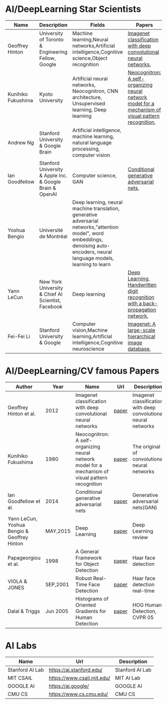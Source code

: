 # AI/DeepLearning Star Scientists

|Name|Description|Fields|Papers|GoogleScholar|Wiki|Website|
|---|---|---|---|---|---|---|
|Geoffrey Hinton|University of Toronto & Engineering Fellow, Google|Machine learning,Neural networks,Artificial intelligence,Cognitive science,Object recognition|[Imagenet classification with deep convolutional neural networks](http://papers.nips.cc/paper/4824-imagenet-classification-with-deep-convolutional-neural-networks.pdf), |[GoogleScholar](https://scholar.google.com/citations?user=JicYPdAAAAAJ&hl=en&oi=ao)|[Wiki](https://en.wikipedia.org/wiki/Geoffrey_Hinton)|[Website](http://www.cs.toronto.edu/~hinton/)|
|Kunihiko Fukushima|Kyoto University|Artificial neural networks, Neocognitron, CNN architecture, Unsupervised learning, Deep learning|[Neocognitron: A self-organizing neural network model for a mechanism of visual pattern recognition](https://www.rctn.org/bruno/public/papers/Fukushima1980.pdf), ||[Wiki](https://en.wikipedia.org/wiki/Kunihiko_Fukushima)||
|Andrew Ng|Stanford University & Google Brain|Artificial intelligence, machine learning, natural language processing, computer vision||[GoogleScholar](https://scholar.google.com/citations?user=mG4imMEAAAAJ&hl=en&oi=ao)|[Wiki](https://en.wikipedia.org/wiki/Andrew_Ng)|[Website](http://www.cs.stanford.edu/~ang)|
|Ian Goodfellow|Stanford University & Apple Inc. & Google Brain & OpenAI|Computer science, GAN|[Conditional generative adversarial nets](https://arxiv.org/pdf/1411.1784.pdf), |[GoogleScholar](https://scholar.google.com/citations?user=iYN86KEAAAAJ&hl=en&oi=ao)|[Wiki](https://en.wikipedia.org/wiki/Ian_Goodfellow)|[Website](www.iangoodfellow.com)|
|Yoshua Bengio|Université de Montréal|Deep learning, neural machine translation, generative adversarial networks,"attention model", word embeddings, denoising auto-encoders, neural language models, learning to learn||[GoogleScholar](https://scholar.google.com/citations?user=iYN86KEAAAAJ&hl=en&oi=ao)|[Wiki](https://en.wikipedia.org/wiki/Yoshua_Bengio)|[Website](http://www.iro.umontreal.ca/~bengioy/)|
|Yann LeCun|New York University & Chief AI Scientist, Facebook|Deep learning|[Deep Learning](https://s3.us-east-2.amazonaws.com/hkg-website-assets/static/pages/files/DeepLearning.pdf), [Handwritten digit recognition with a back-propagation network](http://papers.nips.cc/paper/293-handwritten-digit-recognition-with-a-back-propagation-network.pdf), |[GoogleScholar](https://scholar.google.com/citations?user=WLN3QrAAAAAJ&hl=en&oi=ao)|[Wiki](https://en.wikipedia.org/wiki/Yann_LeCun)|[Website](http://yann.lecun.com/)|
|Fei-Fei Li|Stanford University & Google|Computer vision,Machine learning,Artificial intelligence,Cognitive neuroscience|[Imagenet: A large-scale hierarchical image database](https://www.researchgate.net/profile/Li_Jia_Li/publication/221361415_ImageNet_a_Large-Scale_Hierarchical_Image_Database/links/00b495388120dbc339000000/ImageNet-a-Large-Scale-Hierarchical-Image-Database.pdf), |[GoogleScholar](https://scholar.google.com/citations?user=rDfyQnIAAAAJ&hl=en&oi=ao)|[Wiki](https://en.wikipedia.org/wiki/Fei-Fei_Li)|[Website](http://www.iro.umontreal.ca/~bengioy/)|


# AI/DeepLearning/CV famous Papers

|Author|Year|Name|Url|Description|
|---|---|---|---|---|
|Geoffrey Hinton et al.|2012|Imagenet classification with deep convolutional neural networks|[paper](http://papers.nips.cc/paper/4824-imagenet-classification-with-deep-convolutional-neural-networks.pdf)|Imagenet classification with deep convolutional neural networks|
|Kunihiko Fukushima|1980|Neocognitron: A self-organizing neural network model for a mechanism of visual pattern recognition|[paper](https://www.rctn.org/bruno/public/papers/Fukushima1980.pdf)|The original of convolutional neural networks|
|Ian Goodfellow et al.|2014|Conditional generative adversarial nets|[paper](http://papers.nips.cc/paper/5423-generative-adversarial-nets.pdf)|Generative adversarial nets(GAN)|
|Yann LeCun, Yoshua Bengio & Geoffrey Hinton|MAY,2015|Deep Learning|[paper](https://s3.us-east-2.amazonaws.com/hkg-website-assets/static/pages/files/DeepLearning.pdf)|Deep Learning review|
|Papageorgiou et al.|1998|A General Framework for Object Detection|[paper](https://pdfs.semanticscholar.org/3770/af50ce05a47955a94f428a28769ca33b5d26.pdf)|Haar face detection|
|VIOLA & JONES|SEP,2001|Robust Real-Time Face Detection|[paper](https://link.springer.com/content/pdf/10.1023/b:visi.0000013087.49260.fb.pdf)|Haar face detection real-time|
|Dalal & Triggs|Jun 2005|Histograms of Oriented Gradients for Human Detection|[paper](https://hal.inria.fr/file/index/docid/548512/filename/hog_cvpr2005.pdf)|HOG Human Detection, CVPR 05|


# AI Labs

|Name|Url|Description|
|---|---|---|
|Stanford AI Lab|https://ai.stanford.edu/|Stanford AI Lab|
|MIT CSAIL|https://www.csail.mit.edu/|MIT AI Lab|
|GOOGLE AI|https://ai.google/|GOOGLE AI|
|CMU CS|https://www.cs.cmu.edu/|CMU CS|
